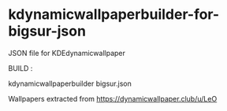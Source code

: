 # kdynamicwallpaperbuilder-for-bigsur-json
JSON file for KDEdynamicwallpaper

BUILD :

kdynamicwallpaperbuilder bigsur.json

Wallpapers extracted from https://dynamicwallpaper.club/u/LeO
